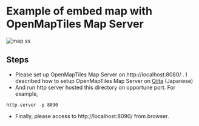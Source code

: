 # Example of embed map with OpenMapTiles Map Server

![map ss](https://i.imgur.com/DseQBPw.png)


## Steps

* Please set up OpenMapTiles Map Server on http://localhost:8080/ . 
  I described how to setup OpenMapTiles Map Server on [Qiita](https://qiita.com/kmdsbng/items/fe9239e96afe29eb893c) (Japanese)
* And run http server hosted this directory on opportune port.
For example,

```
http-server -p 8090
```

* Finally, please access to http://localhost:8090/ from browser.


